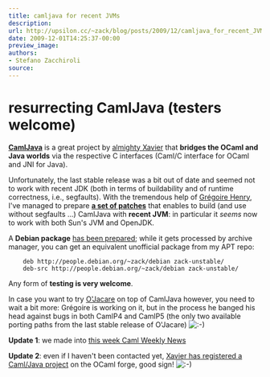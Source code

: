 ```yaml
---
title: camljava for recent JVMs
description:
url: http://upsilon.cc/~zack/blog/posts/2009/12/camljava_for_recent_JVMs/
date: 2009-12-01T14:25:37-00:00
preview_image:
authors:
- Stefano Zacchiroli
source:
---
```


<h1>resurrecting CamlJava (testers welcome)</h1>
<p><a href="http://pauillac.inria.fr/~xleroy/software.html#camljava"><strong>CamlJava</strong></a>
is a great project by <a href="http://pauillac.inria.fr/~xleroy/">almighty Xavier</a> that
<strong>bridges the OCaml and Java worlds</strong> via the
respective C interfaces (Caml/C interface for OCaml and JNI for
Java).</p>
<p>Unfortunately, the last stable release was a bit out of date and
seemed not to work with recent JDK (both in terms of buildability
and of runtime correctness, i.e., segfaults). With the tremendous
help of <a href="http://www.pps.jussieu.fr/~henry/">Gr&eacute;goire
Henry</a>, I've managed to prepare <a href="http://git.debian.org/?p=pkg-ocaml-maint/packages/camljava.git%3Ba=tree%3Bf=debian/patches">
<strong>a set of patches</strong></a> that enables to build (and
use without segfaults ...) CamlJava with <strong>recent
JVM</strong>: in particular it <em>seems</em> now to work with both
Sun's JVM and OpenJDK.</p>
<p>A <strong>Debian package</strong> <a href="http://bugs.debian.org/cgi-bin/bugreport.cgi?bug=558090">has been
prepared</a>; while it gets processed by archive manager, you can
get an equivalent unofficial package from my APT repo:</p>
<pre><code>    deb http://people.debian.org/~zack/debian zack-unstable/
    deb-src http://people.debian.org/~zack/debian zack-unstable/
</code></pre>
<p>Any form of <strong>testing is very welcome</strong>.</p>
<p>In case you want to try <a href="http://www.pps.jussieu.fr/~henry/ojacare/index.en.html">O'Jacare</a>
on top of CamlJava however, you need to wait a bit more: Gr&eacute;goire
is working on it, but in the process he banged his head against
bugs in both CamlP4 and CamlP5 (the only two available porting
paths from the last stable release of O'Jacare) <img src="http://upsilon.cc/~zack/smileys/smile.png" alt=":-)"/></p>
<p><strong>Update 1</strong>: we made into <a href="http://alan.petitepomme.net/cwn/2009.12.08.html#1">this week Caml
Weekly News</a></p>
<p><strong>Update 2</strong>: even if I haven't been contacted yet,
<a href="https://forge.ocamlcore.org/projects/camljava/">Xavier has
registered a Caml/Java project</a> on the OCaml forge, good sign!
<img src="http://upsilon.cc/~zack/smileys/smile.png" alt=":-)"/></p>


